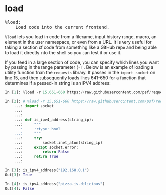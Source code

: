 # load

<pre class="output">
%load:
    Load code into the current frontend.
</pre>

`%load` lets you load in code from a filename, input history range, macro, an element in the user namespace, or even from a URL. It is very useful for taking a section of code from something like a GitHub repo and being able to load it directly into the shell so you can test it or use it.

If you feed in a large section of code, you can specify which lines you want by passing in the range parameter (`-r`). Below is an example of loading a utility function from the `requests` library. It passes in the `import socket` on line 15, and then subsequently loads lines 641-650 for a function that determines if a passed-in string is an IPV4 address:

```python
In [1]: %load -r 15,651-660 https://raw.githubusercontent.com/psf/requests/master/requests/utils.py

In [2]: # %load -r 15,651-660 https://raw.githubusercontent.com/psf/requests/master/requests/utils.py
    ...: import socket
    ...:
    ...:
    ...: def is_ipv4_address(string_ip):
    ...:     """
    ...:     :rtype: bool
    ...:     """
    ...:     try:
    ...:         socket.inet_aton(string_ip)
    ...:     except socket.error:
    ...:         return False
    ...:     return True
    ...:

In [3]: is_ipv4_address("192.168.0.1")
Out[3]: True

In [4]: is_ipv4_address("pizza-is-delicious")
Out[4]: False
```
